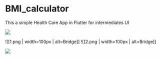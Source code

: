 # BMI_calculator
This a simple Health Care App in Flutter for intermediates UI





![](1.png=250x250)


![[1.png | width=100px | alt=Bridge]]
![[2.png | width=100px | alt=Bridge]]



![](2.png=250x250)

